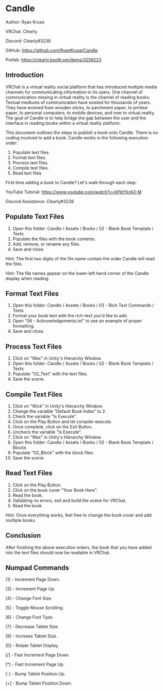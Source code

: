 # Candle

Author: Ryan Kruse

VRChat: Clearly

Discord: Clearly#3238

GitHub: https://github.com/RyanKruse/Candle

Prefab: https://clearly.booth.pm/items/3258223



## Introduction

VRChat is a virtual reality social platform that has introduced multiple media channels for communicating information to its users. One channel of communication missing in virtual reality is the channel of reading books. Textual mediums of communication have existed for thousands of years. They have evolved from wooden sticks, to parchment paper, to printed paper, to personal computers, to mobile devices, and now to virtual reality. The goal of Candle is to help bridge the gap between the user and the interface in reading books within a virtual reality platform.

This document outlines the steps to publish a book onto Candle. There is no coding involved to add a book. Candle works in the following execution order:

1) Populate text files.
2) Format text files.
3) Process text files.
4) Compile text files.
5) Read text files.

First time adding a book to Candle? Let's walk through each step:

YouTube Tutorial: https://www.youtube.com/watch?v=bPbtYkrA3-M

Discord Assistance: Clearly#3238



## Populate Text Files

1) Open this folder: Candle / Assets / Books / 02 - Blank Book Template / Texts
2) Populate the files with the book contents.
3) Add, remove, or rename any files.
4) Save and close.

Hint: The first two digits of the file name contain the order Candle will read the files.

Hint: The file names appear on the lower-left hand corner of the Candle display when reading.



## Format Text Files

1) Open this folder: Candle / Assets / Books / 03 - Rich Text Commands / Texts
2) Format your book text with the rich-text you'd like to add.
3) Open "06 - Acknowledgements.txt" to see an example of proper formatting.
4) Save and close.



## Process Text Files

1) Click on "Wax" in Unity's Hierarchy Window.
2) Open this folder: Candle / Assets / Books / 02 - Blank Book Template / Texts
3) Populate "02_Text" with the text files.
4) Save the scene.



## Compile Text Files

1) Click on "Wick" in Unity's Hierarchy Window.
2) Change the variable "Default Book Index" to 2.
3) Check the variable "Is Execute".
4) Click on the Play Button and let compiler execute.
5) Once complete, click on the Exit Button.
6) Uncheck the variable "Is Execute".
7) Click on "Wax" in Unity's Hierarchy Window.
8) Open this folder: Candle / Assets / Books / 02 - Blank Book Template / Blocks
9) Populate "02_Block" with the block files.
10) Save the scene.



## Read Text Files

1) Click on the Play Button.
2) Click on the book cover "Your Book Here".
3) Read the book.
4) Validating no errors, exit and build the scene for VRChat.
5) Read the book.

Hint: Once everything works, feel free to change the book cover and add multiple books.



## Conclusion

After finishing the above execution orders, the book that you have added into the text files should now be readable in VRChat.



## Numpad Commands

[1] - Increment Page Down.

[3] - Increment Page Up.

[4] - Change Font Size.

[5] - Toggle Mouse Scrolling.

[6] - Change Font Type.

[7] - Decrease Tablet Size.

[9] - Increase Tablet Size.

[0] - Rotate Tablet Display.

[/] - Fast Increment Page Down.

[*] - Fast Increment Page Up.

[-] - Bump Tablet Position Up.

[+] - Bump Tablet Position Down.

